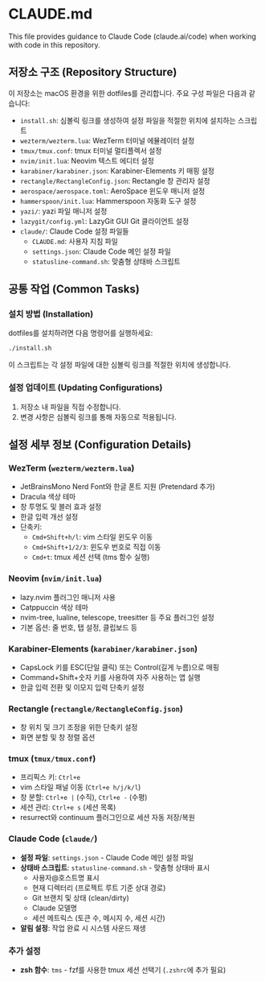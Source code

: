 # CLAUDE.md

This file provides guidance to Claude Code (claude.ai/code) when working with code in this repository.

## 저장소 구조 (Repository Structure)

이 저장소는 macOS 환경을 위한 dotfiles를 관리합니다. 주요 구성 파일은 다음과 같습니다:

- `install.sh`: 심볼릭 링크를 생성하여 설정 파일을 적절한 위치에 설치하는 스크립트
- `wezterm/wezterm.lua`: WezTerm 터미널 에뮬레이터 설정
- `tmux/tmux.conf`: tmux 터미널 멀티플렉서 설정
- `nvim/init.lua`: Neovim 텍스트 에디터 설정
- `karabiner/karabiner.json`: Karabiner-Elements 키 매핑 설정
- `rectangle/RectangleConfig.json`: Rectangle 창 관리자 설정
- `aerospace/aerospace.toml`: AeroSpace 윈도우 매니저 설정
- `hammerspoon/init.lua`: Hammerspoon 자동화 도구 설정
- `yazi/`: yazi 파일 매니저 설정
- `lazygit/config.yml`: LazyGit GUI Git 클라이언트 설정
- `claude/`: Claude Code 설정 파일들
  - `CLAUDE.md`: 사용자 지침 파일
  - `settings.json`: Claude Code 메인 설정 파일
  - `statusline-command.sh`: 맞춤형 상태바 스크립트

## 공통 작업 (Common Tasks)

### 설치 방법 (Installation)

dotfiles를 설치하려면 다음 명령어를 실행하세요:

```bash
./install.sh
```

이 스크립트는 각 설정 파일에 대한 심볼릭 링크를 적절한 위치에 생성합니다.

### 설정 업데이트 (Updating Configurations)

1. 저장소 내 파일을 직접 수정합니다.
2. 변경 사항은 심볼릭 링크를 통해 자동으로 적용됩니다.

## 설정 세부 정보 (Configuration Details)

### WezTerm (`wezterm/wezterm.lua`)
- JetBrainsMono Nerd Font와 한글 폰트 지원 (Pretendard 추가)
- Dracula 색상 테마
- 창 투명도 및 블러 효과 설정
- 한글 입력 개선 설정
- 단축키:
  - `Cmd+Shift+h/l`: vim 스타일 윈도우 이동
  - `Cmd+Shift+1/2/3`: 윈도우 번호로 직접 이동
  - `Cmd+t`: tmux 세션 선택 (tms 함수 실행)

### Neovim (`nvim/init.lua`)
- lazy.nvim 플러그인 매니저 사용
- Catppuccin 색상 테마
- nvim-tree, lualine, telescope, treesitter 등 주요 플러그인 설정
- 기본 옵션: 줄 번호, 탭 설정, 클립보드 등

### Karabiner-Elements (`karabiner/karabiner.json`)
- CapsLock 키를 ESC(단일 클릭) 또는 Control(길게 누름)으로 매핑
- Command+Shift+숫자 키를 사용하여 자주 사용하는 앱 실행
- 한글 입력 전환 및 이모지 입력 단축키 설정

### Rectangle (`rectangle/RectangleConfig.json`)
- 창 위치 및 크기 조정을 위한 단축키 설정
- 화면 분할 및 창 정렬 옵션

### tmux (`tmux/tmux.conf`)
- 프리픽스 키: `Ctrl+e`
- vim 스타일 패널 이동 (`Ctrl+e h/j/k/l`)
- 창 분할: `Ctrl+e |` (수직), `Ctrl+e -` (수평)
- 세션 관리: `Ctrl+e s` (세션 목록)
- resurrect와 continuum 플러그인으로 세션 자동 저장/복원

### Claude Code (`claude/`)
- **설정 파일**: `settings.json` - Claude Code 메인 설정 파일
- **상태바 스크립트**: `statusline-command.sh` - 맞춤형 상태바 표시
  - 사용자@호스트명 표시
  - 현재 디렉터리 (프로젝트 루트 기준 상대 경로)
  - Git 브랜치 및 상태 (clean/dirty)  
  - Claude 모델명
  - 세션 메트릭스 (토큰 수, 메시지 수, 세션 시간)
- **알림 설정**: 작업 완료 시 시스템 사운드 재생

### 추가 설정
- **zsh 함수**: `tms` - fzf를 사용한 tmux 세션 선택기 (`.zshrc`에 추가 필요)